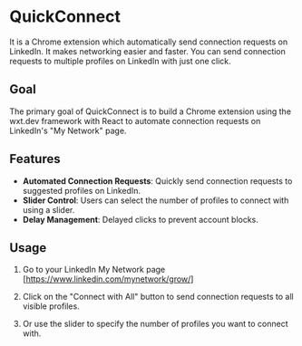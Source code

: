 # QuickConnect

It is a Chrome extension which automatically send connection requests on LinkedIn. It makes networking easier and faster. You can send connection requests to multiple profiles on LinkedIn with just one click.

## Goal

The primary goal of QuickConnect is to build a Chrome extension using the wxt.dev framework with React to automate connection requests on LinkedIn's "My Network" page.

## Features

- **Automated Connection Requests**: Quickly send connection requests to suggested profiles on LinkedIn.
- **Slider Control**: Users can select the number of profiles to connect with using a slider.
- **Delay Management**: Delayed clicks to prevent account blocks.

## Usage

1. Go to your LinkedIn My Network page [https://www.linkedin.com/mynetwork/grow/]

2. Click on the "Connect with All" button to send connection requests to all visible profiles.

3. Or use the slider to specify the number of profiles you want to connect with.
   
